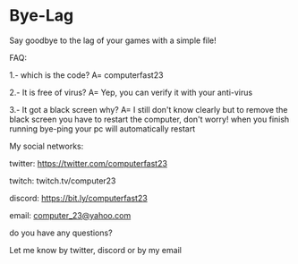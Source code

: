 # Bye-Lag
Say goodbye to the lag of your games with a simple file!

FAQ:

1.- which is the code?
A= computerfast23

2.- It is free of virus?
A= Yep, you can verify it with your anti-virus

3.- It got a black screen why? 
A= I still don't know clearly but to remove the black screen you have to restart the computer, don't worry! when you finish running bye-ping your pc will automatically restart


My social networks:

twitter: https://twitter.com/computerfast23

twitch: twitch.tv/computer23

discord: https://bit.ly/computerfast23

email: computer_23@yahoo.com 


do you have any questions?

Let me know by twitter, discord or by my email
